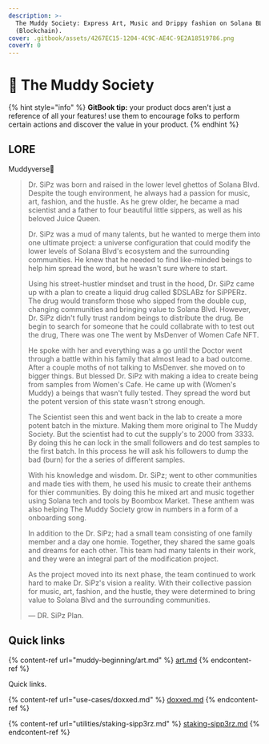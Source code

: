 ```yaml
---
description: >-
  The Muddy Society: Express Art, Music and Drippy fashion on Solana BLVD
  (Blockchain).
cover: .gitbook/assets/4267EC15-1204-4C9C-AE4C-9E2A18519786.png
coverY: 0
---
```


# 🥤 The Muddy Society

{% hint style="info" %}
**GitBook tip:** your product docs aren't just a reference of all your features! use them to encourage folks to perform certain actions and discover the value in your product.
{% endhint %}

## LORE

Muddyverse🥤

> Dr. SiPz was born and raised in the lower level ghettos of Solana Blvd. Despite the tough environment, he always had a passion for music, art, fashion, and the hustle. As he grew older, he became a mad scientist and a father to four beautiful little sippers, as well as his beloved Juice Queen.
>
> Dr. SiPz was a mud of many talents, but he wanted to merge them into one ultimate project: a universe configuration that could modify the lower levels of Solana Blvd's ecosystem and the surrounding communities. He knew that he needed to find like-minded beings to help him spread the word, but he wasn't sure where to start.
>
> Using his street-hustler mindset and trust in the hood, Dr. SiPz came up with a plan to create a liquid drug called $DSLABz for SiPPERz. The drug would transform those who sipped from the double cup, changing communities and bringing value to Solana Blvd. However, Dr. SiPz didn't fully trust random beings to distribute the drug. Be begin to search for someone that he could collabrate with to test out the drug, There was one The went by MsDenver of Women Cafe NFT.
>
> He spoke with her and everything was a go until the Doctor went through a battle within his family that almost lead to a bad outcome. After a couple moths of not talking to MsDenver. she moved on to bigger things. But blessed Dr. SiPz with making a idea to create being from samples from Women's Cafe. He came up with (Women's Muddy) a beings that wasn't fully tested. They spread the word but the potent version of this state wasn't strong enough.&#x20;
>
> The Scientist seen this and went back in the lab to create a more potent batch in the mixture. Making them more original to The Muddy Society. But the scientist had to cut the supply's to 2000 from 3333. By doing this he can lock in the small followers and do test samples to the first batch. In this process he will ask his followers to dump the bad (burn) for the a series of different samples.
>
> With his knowledge and wisdom. Dr. SiPz; went to other communities and made ties with them, he used his music to create their anthems for thier communities. By doing this he mixed art and music together using Solana tech and tools by Boombox Market. These anthem was also helping The Muddy Society grow in numbers in a form of a onboarding song.&#x20;
>
> In addition to the Dr. SiPz; had a small team consisting of one family member and a day one homie. Together, they shared the same goals and dreams for each other. This team had many talents in their work, and they were an integral part of the modification project.
>
> As the project moved into its next phase, the team continued to work hard to make Dr. SiPz's vision a reality. With their collective passion for music, art, fashion, and the hustle, they were determined to bring value to Solana Blvd and the surrounding communities.
>
> — DR. SiPz Plan.

## Quick links

{% content-ref url="muddy-beginning/art.md" %}
[art.md](muddy-beginning/art.md)
{% endcontent-ref %}

Quick links.

{% content-ref url="use-cases/doxxed.md" %}
[doxxed.md](use-cases/doxxed.md)
{% endcontent-ref %}

{% content-ref url="utilities/staking-sipp3rz.md" %}
[staking-sipp3rz.md](utilities/staking-sipp3rz.md)
{% endcontent-ref %}
